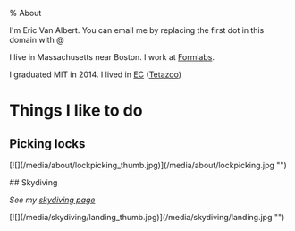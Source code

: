 % About

I'm Eric Van Albert. You can email me by replacing the first dot in this domain with @

I live in Massachusetts near Boston. I work at [Formlabs](http://formlabs.com/).

I graduated MIT in 2014. I lived in [EC](http://eastcamp.us/) ([Tetazoo](http://tetazoo.scripts.mit.edu/))

# Things I like to do

## Picking locks
<p class="images">
[![](/media/about/lockpicking_thumb.jpg)](/media/about/lockpicking.jpg "")
</p>
## Skydiving

*See my [skydiving page](/skydiving)*

<p class="images">
[![](/media/skydiving/landing_thumb.jpg)](/media/skydiving/landing.jpg "")
</p>
